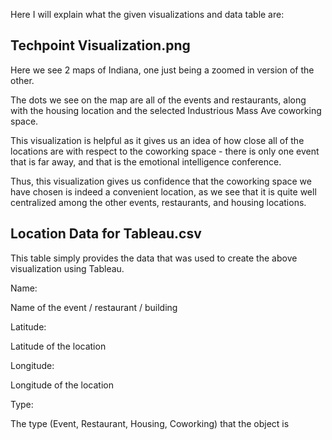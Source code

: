 Here I will explain what the given visualizations and data table are:

## Techpoint Visualization.png
Here we see 2 maps of Indiana, one just being a zoomed in version of the other.

The dots we see on the map are all of the events and restaurants, along with the housing location and the selected Industrious Mass Ave coworking space.

This visualization is helpful as it gives us an idea of how close all of the locations are with respect to the coworking space - 
there is only one event that is far away, and that is the emotional intelligence conference.

Thus, this visualization gives us confidence that the coworking space we have chosen is indeed a convenient location, as we see that it is quite well 
centralized among the other events, restaurants, and housing locations.

## Location Data for Tableau.csv

This table simply provides the data that was used to create the above visualization using Tableau.

Name:

  Name of the event / restaurant / building
  
Latitude:

  Latitude of the location

Longitude:

  Longitude of the location
  
Type:

  The type (Event, Restaurant, Housing, Coworking) that the object is
